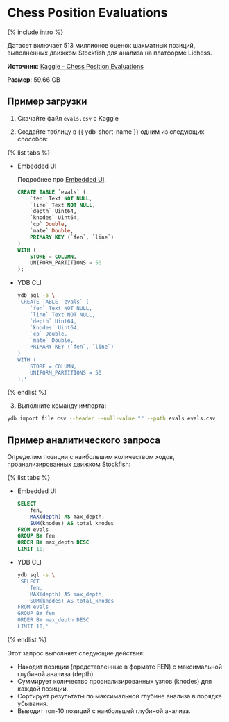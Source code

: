 # Chess Position Evaluations

{% include [intro](_includes/intro.md) %}

Датасет включает 513 миллионов оценок шахматных позиций, выполненных движком Stockfish для анализа на платформе Lichess.

**Источник**: [Kaggle - Chess Position Evaluations](https://www.kaggle.com/datasets/lichess/chess-evaluations)

**Размер**: 59.66 GB

## Пример загрузки

1. Скачайте файл `evals.csv` с Kaggle

2. Создайте таблицу в {{ ydb-short-name }} одним из следующих способов:

{% list tabs %}

- Embedded UI

  Подробнее про [Embedded UI](../../../reference/embedded-ui/ydb-monitoring).

  ```sql
  CREATE TABLE `evals` (
      `fen` Text NOT NULL,
      `line` Text NOT NULL,
      `depth` Uint64,
      `knodes` Uint64,
      `cp` Double,
      `mate` Double,
      PRIMARY KEY (`fen`, `line`)
  )
  WITH (
      STORE = COLUMN,
      UNIFORM_PARTITIONS = 50
  );
  ```

- YDB CLI

  ```bash
  ydb sql -s \
  'CREATE TABLE `evals` (
      `fen` Text NOT NULL,
      `line` Text NOT NULL,
      `depth` Uint64,
      `knodes` Uint64,
      `cp` Double,
      `mate` Double,
      PRIMARY KEY (`fen`, `line`)
  )
  WITH (
      STORE = COLUMN,
      UNIFORM_PARTITIONS = 50
  );'
  ```
{% endlist %}

3. Выполните команду импорта:

```bash
ydb import file csv --header --null-value "" --path evals evals.csv
```

## Пример аналитического запроса

Определим позиции с наибольшим количеством ходов, проанализированных движком Stockfish:

{% list tabs %}

- Embedded UI

  ```sql
  SELECT
      fen,
      MAX(depth) AS max_depth,
      SUM(knodes) AS total_knodes
  FROM evals
  GROUP BY fen
  ORDER BY max_depth DESC
  LIMIT 10;
  ```

- YDB CLI

  ```bash
  ydb sql -s \
  'SELECT
      fen,
      MAX(depth) AS max_depth,
      SUM(knodes) AS total_knodes
  FROM evals
  GROUP BY fen
  ORDER BY max_depth DESC
  LIMIT 10;'
  ```

{% endlist %}

Этот запрос выполняет следующие действия:

* Находит позиции (представленные в формате FEN) с максимальной глубиной анализа (depth).
* Суммирует количество проанализированных узлов (knodes) для каждой позиции.
* Сортирует результаты по максимальной глубине анализа в порядке убывания.
* Выводит топ-10 позиций с наибольшей глубиной анализа.